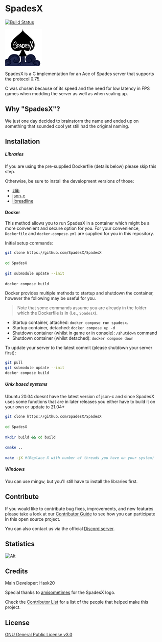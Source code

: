 # SpadesX
[![Build Status](
https://github.com/SpadesX/SpadesX/actions/workflows/cmake.yml/badge.svg)
](https://github.com/SpadesX/SpadesX/actions/workflows/cmake.yml)

[![SpadesX Logo](docs/SpadesX-Logo-small.png)](https://spadesx.org)

SpadesX is a C implementation for an Ace of Spades server that supports the protocol 0.75.

C was chosen because of its speed and the need for low latency in FPS games when modding the server as well as when scaling up.

## Why "SpadesX"?
We just one day decided to brainstorm the name and ended up on something that sounded cool yet still had the original naming.

## Installation

##### Libraries
If you are using the pre-supplied Dockerfile (details below) please skip this step.

Otherwise, be sure to install the development versions of those:
* [zlib](https://github.com/madler/zlib)
* [json-c](https://github.com/json-c/json-c)
* [libreadline](https://tracker.debian.org/pkg/readline)

#### Docker

This method allows you to run SpadesX in a container which might be a more convenient and secure option for you. For your convenience, `Dockerfile` and `docker-compose.yml` are supplied for you in this repository.

Initial setup commands:

```bash
git clone https://github.com/SpadesX/SpadesX

cd SpadesX

git submodule update --init 

docker compose build
```

Docker provides multiple methods to startup and shutdown the container, however the following may be useful for you.

> Note that some commands assume you are already in the folder which the Dockerfile is in (i.e., `SpadesX`).

- Startup container, attached: `docker compose run spadesx`.
- Startup container, detached: `docker compose up -d`
- Shutdown container (whilst in game or in console): `/shutdown` command
- Shutdown container (whilst detached): `docker compose down`

To update your server to the latest commit (please shutdown your server first):
```bash
git pull
git submodule update --init  
docker compose build
```

##### Unix based systems
Ubuntu 20.04 doesnt have the latest version of json-c and since SpadesX uses some functions that are in later releases you either have to build it on your own or update to 21.04+

```bash
git clone https://github.com/SpadesX/SpadesX

cd SpadesX

mkdir build && cd build

cmake ..

make -jX #(Replace X with number of threads you have on your system)
```

##### Windows
You can use mingw, but you'll still have to install the libraries first.

## Contribute
If you would like to contribute bug fixes, improvements, and new features please take a look at our [Contributor Guide](CONTRIBUTING.md) to see how you can participate in this open source project.

You can also contact us via the official [Discord server][discord].

## Statistics
![Alt](https://repobeats.axiom.co/api/embed/e5cb9ca93a389a430b40229b39f01cfbab8b57ab.svg "Repobeats analytics image")

## Credits
Main Developer: Haxk20

Special thanks to [amisometimes](https://amisometimes.com/) for the SpadesX logo.

Check the [Contributor List](CONTRIBUTORS.md) for a list of the people that helped make this project.

## License
[GNU General Public License v3.0](LICENSE)

[discord]: https://discord.gg/dsRjTzJpZC
[build]: https://github.com/SpadesX/SpadesX/actions/workflows/cmake.yml
